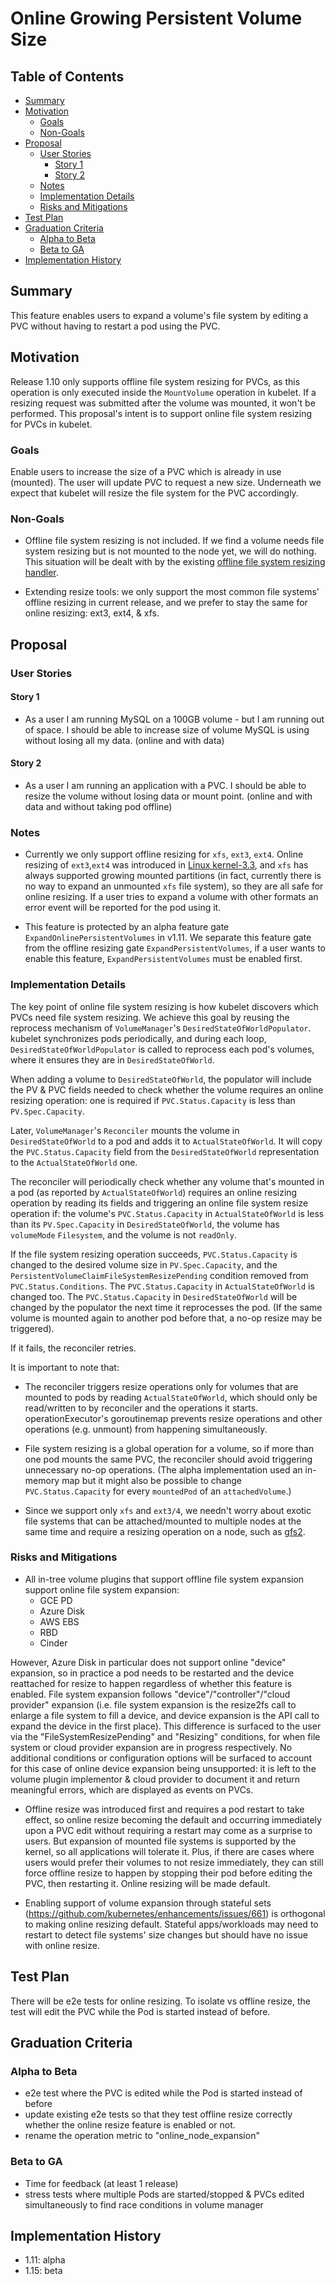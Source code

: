 # Online Growing Persistent Volume Size

## Table of Contents

<!-- toc -->
- [Summary](#summary)
- [Motivation](#motivation)
  - [Goals](#goals)
  - [Non-Goals](#non-goals)
- [Proposal](#proposal)
  - [User Stories](#user-stories)
    - [Story 1](#story-1)
    - [Story 2](#story-2)
  - [Notes](#notes)
  - [Implementation Details](#implementation-details)
  - [Risks and Mitigations](#risks-and-mitigations)
- [Test Plan](#test-plan)
- [Graduation Criteria](#graduation-criteria)
  - [Alpha to Beta](#alpha-to-beta)
  - [Beta to GA](#beta-to-ga)
- [Implementation History](#implementation-history)
<!-- /toc -->

## Summary

This feature enables users to expand a volume's file system by editing a PVC without having to restart a pod using the PVC.

## Motivation

Release 1.10 only supports offline file system resizing for PVCs, as this operation is only executed inside the `MountVolume` operation in kubelet. If a resizing request was submitted after the volume was mounted, it won't be performed. This proposal's intent is to support online file system resizing for PVCs in kubelet.

### Goals

Enable users to increase the size of a PVC which is already in use (mounted). The user will update PVC to request a new size. Underneath we expect that kubelet will resize the file system for the PVC accordingly.

### Non-Goals

* Offline file system resizing is not included. If we find a volume needs file system resizing but is not mounted to the node yet, we will do nothing. This situation will be dealt with by the existing [offline file system resizing handler](https://github.com/kubernetes/community/blob/master/contributors/design-proposals/storage/grow-volume-size.md).

* Extending resize tools: we only support the most common file systems' offline resizing in current release, and we prefer to stay the same for online resizing: ext3, ext4, & xfs.

## Proposal

### User Stories

#### Story 1

* As a user I am running MySQL on a 100GB volume - but I am running out of space. I should be able to increase size of volume MySQL is using without losing all my data. (online and with data)

#### Story 2

* As a user I am running an application with a PVC. I should be able to resize the volume without losing data or mount point. (online and with data and without taking pod offline)

### Notes

- Currently we only support offline resizing for `xfs`, `ext3`, `ext4`. Online resizing of `ext3`,`ext4` was introduced in [Linux kernel-3.3](https://www.ibm.com/developerworks/library/l-33linuxkernel/), and `xfs` has always supported growing mounted partitions (in fact, currently there is no way to expand an unmounted `xfs` file system), so they are all safe for online resizing. If a user tries to expand a volume with other formats an error event will be reported for the pod using it.

- This feature is protected by an alpha feature gate `ExpandOnlinePersistentVolumes` in v1.11. We separate this feature gate from the offline resizing gate `ExpandPersistentVolumes`, if a user wants to enable this feature, `ExpandPersistentVolumes` must be enabled first.

### Implementation Details

The key point of online file system resizing is how kubelet discovers which PVCs need file system resizing. We achieve this goal by reusing the reprocess mechanism of `VolumeManager`'s `DesiredStateOfWorldPopulator`. kubelet synchronizes pods periodically, and during each loop, `DesiredStateOfWorldPopulator` is called to reprocess each pod's volumes, where it ensures they are in `DesiredStateOfWorld`.

When adding a volume to `DesiredStateOfWorld`, the populator will include the PV & PVC fields needed to check whether the volume requires an online resizing operation: one is required if `PVC.Status.Capacity` is less than `PV.Spec.Capacity`.

Later, `VolumeManager`'s `Reconciler` mounts the volume in `DesiredStateOfWorld` to a pod and adds it to `ActualStateOfWorld`. It will copy the `PVC.Status.Capacity` field from the `DesiredStateOfWorld` representation to the `ActualStateOfWorld` one.

The reconciler will periodically check whether any volume that's mounted in a pod (as reported by `ActualStateOfWorld`) requires an online resizing operation by reading its fields and triggering an online file system resize operation if: the volume's `PVC.Status.Capacity` in `ActualStateOfWorld` is less than its `PV.Spec.Capacity` in `DesiredStateOfWorld`, the volume has `volumeMode` `Filesystem`, and the volume is not `readOnly`.

If the file system resizing operation succeeds, `PVC.Status.Capacity` is changed to the desired volume size in `PV.Spec.Capacity`, and the `PersistentVolumeClaimFileSystemResizePending` condition removed from `PVC.Status.Conditions`. The `PVC.Status.Capacity` in `ActualStateOfWorld` is changed too. The `PVC.Status.Capacity` in `DesiredStateOfWorld` will be changed by the populator the next time it reprocesses the pod. (If the same volume is mounted again to another pod before that, a no-op resize may be triggered).

If it fails, the reconciler retries.

It is important to note that:

- The reconciler triggers resize operations only for volumes that are mounted to pods by reading `ActualStateOfWorld`, which should only be read/written to by reconciler and the operations it starts. operationExecutor's goroutinemap prevents resize operations and other operations (e.g. unmount) from happening simultaneously. 

- File system resizing is a global operation for a volume, so if more than one pod mounts the same PVC, the reconciler should avoid triggering unnecessary no-op operations. (The alpha implementation used an in-memory map but it might also be possible to change `PVC.Status.Capacity` for every `mountedPod` of an `attachedVolume`.)

- Since we support only `xfs` and `ext3/4`, we needn't worry about exotic file systems that can be attached/mounted to multiple nodes at the same time and require a resizing operation on a node, such as [gfs2](https://access.redhat.com/documentation/en-us/red_hat_enterprise_linux/7/html/global_file_system_2/s1-manage-growfs).

### Risks and Mitigations

- All in-tree volume plugins that support offline file system expansion support online file system expansion:
  - GCE PD
  - Azure Disk
  - AWS EBS
  - RBD
  - Cinder

However, Azure Disk in particular does not support online "device" expansion, so in practice a pod needs to be restarted and the device reattached for resize to happen regardless of whether this feature is enabled. File system expansion follows "device"/"controller"/"cloud provider" expansion (i.e. file system expansion is the resize2fs call to enlarge a file system to fill a device, and device expansion is the API call to expand the device in the first place). This difference is surfaced to the user via the "FileSystemResizePending" and "Resizing" conditions, for when file system or cloud provider expansion are in progress respectively. No additional conditions or configuration options will be surfaced to account for this case of online device expansion being unsupported: it is left to the volume plugin implementor & cloud provider to document it and return meaningful errors, which are displayed as events on PVCs.

- Offline resize was introduced first and requires a pod restart to take effect, so online resize becoming the default and occurring immediately upon a PVC edit without requiring a restart may come as a surprise to users. But expansion of mounted file systems is supported by the kernel, so all applications will tolerate it. Plus, if there are cases where users would prefer their volumes to not resize immediately, they can still force offline resize to happen by stopping their pod before editing the PVC, then restarting it. Online resizing will be made default.

- Enabling support of volume expansion through stateful sets (https://github.com/kubernetes/enhancements/issues/661) is orthogonal to making online resizing default. Stateful apps/workloads may need to restart to detect file systems' size changes but should have no issue with online resize.

## Test Plan

There will be e2e tests for online resizing. To isolate vs offline resize, the test will edit the PVC while the Pod is started instead of before.

## Graduation Criteria

### Alpha to Beta

- e2e test where the PVC is edited while the Pod is started instead of before
- update existing e2e tests so that they test offline resize correctly whether the online resize feature is enabled or not.
- rename the operation metric to "online_node_expansion"

### Beta to GA

- Time for feedback (at least 1 release)
- stress tests where multiple Pods are started/stopped & PVCs edited simultaneously to find race conditions in volume manager

## Implementation History

- 1.11: alpha
- 1.15: beta
